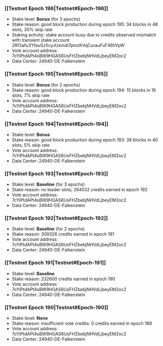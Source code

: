 ### [[Testnet Epoch 196|Testnet#Epoch-196]]
* Stake level: **Bonus** (for 3 epochs)
* Stake reason: good block production during epoch 195: 34 blocks in 48 slots, 30% skip rate
* Staking activity: stake account busy due to credits observed mismatch with transient stake account 2Rf3afu3YfauSz5cyJUxmdi7pmzKVqCurauFuFX6hYpW
* Vote account address: 7cYiPtdAPt4sBW9HGAS6UsFHZbebjNHVdLjbeyEM2oc2
* Data Center: 24940-DE-Falkenstein
### [[Testnet Epoch 195|Testnet#Epoch-195]]
* Stake level: **Bonus** (for 2 epochs)
* Stake reason: good block production during epoch 194: 15 blocks in 16 slots, 7% skip rate
* Vote account address: 7cYiPtdAPt4sBW9HGAS6UsFHZbebjNHVdLjbeyEM2oc2
* Data Center: 24940-DE-Falkenstein
### [[Testnet Epoch 194|Testnet#Epoch-194]]
* Stake level: **Bonus**
* Stake reason: good block production during epoch 193: 38 blocks in 40 slots, 5% skip rate
* Vote account address: 7cYiPtdAPt4sBW9HGAS6UsFHZbebjNHVdLjbeyEM2oc2
* Data Center: 24940-DE-Falkenstein
### [[Testnet Epoch 193|Testnet#Epoch-193]]
* Stake level: **Baseline** (for 3 epochs)
* Stake reason: no leader slots; 284532 credits earned in epoch 192
* Vote account address: 7cYiPtdAPt4sBW9HGAS6UsFHZbebjNHVdLjbeyEM2oc2
* Data Center: 24940-DE-Falkenstein
### [[Testnet Epoch 192|Testnet#Epoch-192]]
* Stake level: **Baseline** (for 2 epochs)
* Stake reason: 309326 credits earned in epoch 191
* Vote account address: 7cYiPtdAPt4sBW9HGAS6UsFHZbebjNHVdLjbeyEM2oc2
* Data Center: 24940-DE-Falkenstein
### [[Testnet Epoch 191|Testnet#Epoch-191]]
* Stake level: **Baseline**
* Stake reason: 232600 credits earned in epoch 190
* Vote account address: 7cYiPtdAPt4sBW9HGAS6UsFHZbebjNHVdLjbeyEM2oc2
* Data Center: 24940-DE-Falkenstein
### [[Testnet Epoch 190|Testnet#Epoch-190]]
* Stake level: **None**
* Stake reason: insufficient vote credits: 0 credits earned in epoch 189
* Vote account address: 7cYiPtdAPt4sBW9HGAS6UsFHZbebjNHVdLjbeyEM2oc2
* Data Center: 24940-DE-Falkenstein